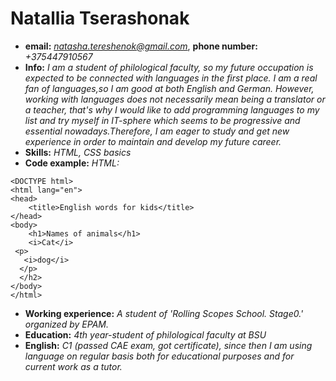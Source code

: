 # Natallia Tserashonak
* __email:__ *natasha.tereshenok@gmail.com*, __phone number:__ *+375447910567*
* __Info:__ *I am a student of philological faculty, so my future occupation is expected to be connected with languages in the first place. I am a real fan of languages,so I am good at both English and German. However, working with languages does not necessarily mean being a translator or a teacher, that's why I would like to add programming languages to my list and try myself in IT-sphere which seems to be progressive and essential nowadays.Therefore, I am eager to study and get new experience in order to maintain and develop my future career.*
* __Skills:__ *HTML, CSS basics*
* __Code example:__ *HTML:*

```
<DOCTYPE html>
<html lang="en">
<head>
    <title>English words for kids</title>
</head>
<body>
    <h1>Names of animals</h1>
    <i>Cat</i>
 <p>
   <i>dog</i>  
  </p> 
  </h2>
</body>
</html>
```
* __Working experience:__  *A student of 'Rolling Scopes School. Stage0.' organized by EPAM.*
* __Education:__ *4th year-student of philological faculty at BSU*
* __English:__ *C1 (passed CAE exam, got certificate), since then I am using language on regular basis both for educational purposes and for current work as a tutor.*
